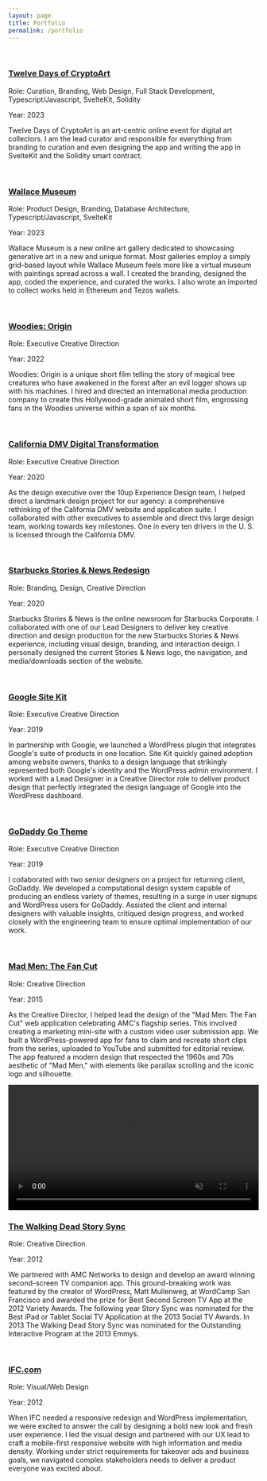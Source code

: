 ```yaml
---
layout: page
title: Portfolio
permalink: /portfolio
---
```


<div class="md:flex md:flex-row sm:gap-8 my-12 mb-6">
    <div class="mb-16 md:mb-6" style="flex:1">
        <img src="/assets/images/twelve-days-of-cryptoart.png" class="fade-in-element portfolio-image dark:hidden" alt="">
        <img src="/assets/images/twelve-days-of-cryptoart-dark.png" class="fade-in-element portfolio-image hidden dark:block" alt="">
        <h3 class="fade-in-element mt-3"><a href="https://twelvedays.ultradao.org" target="_blank">Twelve Days of CryptoArt</a></h3>
        <p class="mb-0 fade-in-element">Role: Curation, Branding, Web Design, Full Stack Development, Typescript/Javascript, SvelteKit, Solidity</p>
        <p class="fade-in-element">Year: 2023</p>
        <p class="fade-in-element">Twelve Days of CryptoArt is an art-centric online event for digital art collectors. I am the lead curator and responsible for everything from branding to curation and even designing the app and writing the app in SvelteKit and the Solidity smart contract.</p>
    </div>
    <div class="mb-16 md:mb-6" style="flex:1">
        <img src="/assets/images/wallace-museum.png" class="fade-in-element portfolio-image dark:hidden" alt="">
        <img src="/assets/images/wallace-museum-dark.png" class="fade-in-element portfolio-image hidden dark:block" alt="">
        <h3 class="fade-in-element mt-3"><a href="https://wallacemuseum.com" target="_blank">Wallace Museum</a></h3>
        <p class="mb-0 fade-in-element">Role: Product Design, Branding, Database Architecture, Typescript/Javascript, SvelteKit</p>
        <p class="fade-in-element">Year: 2023</p>
        <p class="fade-in-element">Wallace Museum is a new online art gallery dedicated to showcasing generative art in a new and unique format. Most galleries employ a simply grid-based layout while Wallace Museum feels more like a virtual museum with paintings spread across a wall. I created the branding, designed the app, coded the experience, and curated the works. I also wrote an imported to collect works held in Ethereum and Tezos wallets.</p>
    </div>
</div>
<div class="md:flex md:flex-row sm:gap-8 mb-6">
    <div class="mb-16 md:mb-6" style="flex:1">
        <img src="/assets/images/woodies-origin.png" class="fade-in-element portfolio-image dark:hidden" alt="">
        <img src="/assets/images/woodies-origin-dark.png" class="fade-in-element portfolio-image hidden dark:block" alt="">
        <h3 class="fade-in-element mt-3"><a href="https://www.youtube.com/watch?v=encMCWoBc3o" target="_blank">Woodies: Origin</a></h3>
        <p class="mb-0 fade-in-element">Role: Executive Creative Direction</p>
        <p class="fade-in-element">Year: 2022</p>
        <p class="fade-in-element">Woodies: Origin is a unique short film telling the story of magical tree creatures who have awakened in the forest after an evil logger shows up with his machines. I hired and directed an international media production company to create this Hollywood-grade animated short film, engrossing fans in the Woodies universe within a span of six months.</p>
    </div>
    <div class="mb-16 md:mb-6" style="flex:1">
        <img src="/assets/images/california-dmv.png" class="fade-in-element portfolio-image dark:hidden" alt="">
        <img src="/assets/images/california-dmv-dark.png" class="fade-in-element portfolio-image hidden dark:block" alt="">
        <h3 class="fade-in-element mt-3"><a href="https://dmv.ca.gov" target="_blank">California DMV Digital Transformation</a></h3>
        <p class="mb-0 fade-in-element">Role: Executive Creative Direction</p>
        <p class="fade-in-element">Year: 2020</p>
        <p class="fade-in-element">As the design executive over the 10up Experience Design team, I helped direct a landmark design project for our agency: a comprehensive rethinking of the California DMV website and application suite. I collaborated with other executives to assemble and direct this large design team, working towards key milestones. One in every ten drivers in the U. S. is licensed through the California DMV.</p>
    </div>
</div>
<div class="md:flex md:flex-row sm:gap-8 mb-6">
    <div class="mb-16 md:mb-6" style="flex:1">
        <img src="/assets/images/starbucks-stories.png" class="fade-in-element portfolio-image dark:hidden" alt="">
        <img src="/assets/images/starbucks-stories-dark.png" class="fade-in-element portfolio-image hidden dark:block" alt="">
        <h3 class="fade-in-element mt-3"><a href="https://stories.starbucks.com/stories/" target="_blank">Starbucks Stories &amp; News Redesign</a></h3>
        <p class="mb-0 fade-in-element">Role: Branding, Design, Creative Direction</p>
        <p class="fade-in-element">Year: 2020</p>
        <p class="fade-in-element">Starbucks Stories &amp; News is the online newsroom for Starbucks Corporate. I collaborated with one of our Lead Designers to deliver key creative direction and design production for the new Starbucks Stories &amp; News experience, including visual design, branding, and interaction design. I personally designed the current Stories & News logo, the navigation, and media/downloads section of the website.</p>
    </div>
    <div class="mb-16 md:mb-6" style="flex:1">
        <img src="/assets/images/google-site-kit.png" class="fade-in-element portfolio-image dark:hidden" alt="">
        <img src="/assets/images/google-site-kit-dark.png" class="fade-in-element portfolio-image hidden dark:block" alt="">
        <h3 class="fade-in-element mt-3"><a href="https://sitekit.withgoogle.com" target="_blank">Google Site Kit</a></h3>
        <p class="mb-0 fade-in-element">Role: Executive Creative Direction</p>
        <p class="fade-in-element">Year: 2019</p>
        <p class="fade-in-element">In partnership with Google, we launched a WordPress plugin that integrates Google's suite of products in one location. Site Kit quickly gained adoption among website owners, thanks to a design language that strikingly represented both Google's identity and the WordPress admin environment. I worked with a Lead Designer in a Creative Director role to deliver product design that perfectly integrated the design language of Google into the WordPress dashboard.</p>
    </div>
</div>
<div class="md:flex md:flex-row sm:gap-8 mb-6">
    <div class="mb-16 md:mb-0" style="flex:1">
        <img src="/assets/images/godaddy-theme.png" class="fade-in-element portfolio-image dark:hidden" alt="">
        <img src="/assets/images/godaddy-theme-dark.png" class="fade-in-element portfolio-image hidden dark:block" alt="">
        <h3 class="fade-in-element"><a href="https://www.godaddy.com/wordpress-themes" target="_blank">GoDaddy Go Theme</a></h3>
        <p class="mb-0 fade-in-element">Role: Executive Creative Direction</p>
        <p class="fade-in-element">Year: 2019</p>
        <p class="fade-in-element">I collaborated with two senior designers on a project for returning client, GoDaddy. We developed a computational design system capable of producing an endless variety of themes, resulting in a surge in user signups and WordPress users for GoDaddy. Assisted the client and internal designers with valuable insights, critiqued design progress, and worked closely with the engineering team to ensure optimal implementation of our work.</p>
    </div>
    <div class="mb-16 md:mb-0" style="flex:1">
        <img src="/assets/images/mad-men.png" class="fade-in-element portfolio-image dark:hidden" alt="">
        <img src="/assets/images/mad-men-dark.png" class="fade-in-element portfolio-image hidden dark:block" alt="">
        <h3 class="fade-in-element"><a href="https://www.youtube.com/watch?v=X9UVZjvmmbw">Mad Men: The Fan Cut</a></h3>
        <p class="mb-0 fade-in-element">Role: Creative Direction</p>
        <p class="fade-in-element">Year: 2015</p>
        <p class="fade-in-element">As the Creative Director, I helped lead the design of the "Mad Men: The Fan Cut" web application celebrating AMC's flagship series. This involved creating a marketing mini-site with a custom video user submission app. We built a WordPress-powered app for fans to claim and recreate short clips from the series, uploaded to YouTube and submitted for editorial review. The app featured a modern design that respected the 1960s and 70s aesthetic of "Mad Men," with elements like parallax scrolling and the iconic logo and silhouette.</p>
    </div>
</div>
<div class="md:flex md:flex-row sm:gap-8 mb-6">
    <div class="mb-16 md:mb-0" style="flex:1">
        <div class="video-player fade-in-element">
            <video id="portfolioVideo" width="100%" controls muted playsinline autoplay>
                <source src="/assets/video/twd-story-sync.mp4" type="video/mp4">
                Your browser does not support HTML5 video.
            </video>
        </div>
        <h3 class="fade-in-element"><a href="https://www.theverge.com/entertainment/2014/2/13/5406498/how-a-second-screen-app-made-the-walking-dead-come-alive" target="_blank">The Walking Dead Story Sync</a></h3>
        <p class="mb-0 fade-in-element">Role: Creative Direction</p>
        <p class="fade-in-element">Year: 2012</p>
        <p class="fade-in-element">We partnered with AMC Networks to design and develop an award winning second-screen TV companion app. This ground-breaking work was featured by the creator of WordPress, Matt Mullenweg, at WordCamp San Francisco and awarded the prize for Best Second Screen TV App at the 2012 Variety Awards. The following year Story Sync was nominated for the Best iPad or Tablet Social TV Application at the 2013 Social TV Awards. In 2013 The Walking Dead Story Sync was nominated for the Outstanding Interactive Program at the 2013 Emmys.</p>
    </div>
        <div class="mb-16 md:mb-0" style="flex:1">
        <img src="/assets/images/ifc-com.png" class="fade-in-element portfolio-image dark:hidden" alt="">
        <img src="/assets/images/ifc-com-dark.png" class="fade-in-element portfolio-image hidden dark:block" alt="">
        <h3 class="fade-in-element"><a href="">IFC.com</a></h3>
        <p class="mb-0 fade-in-element">Role: Visual/Web Design</p>
        <p class="fade-in-element">Year: 2012</p>
        <p class="fade-in-element">When IFC needed a responsive redesign and WordPress implementation, we were excited to answer the call by designing a bold new look and fresh user experience. I led the visual design and partnered with our UX lead to craft a mobile-first responsive website with high information and media density. Working under strict requirements for takeover ads and business goals, we navigated complex stakeholders needs to deliver a product everyone was excited about.</p>
    </div>
</div>
